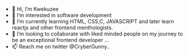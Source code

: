 - 👋 Hi, I’m Kwekuzee
- 👀 I’m interested in software development
- 🌱 I’m currently learning HTML, CSS,C, JAVASCRIPT and later learn reactjs and other frontend menthologists. 
- 💞️ I’m looking to collaborate with liked minded people on my journey to be an exceptional frontend developer ...
- 📫 Reach me on twitter @CryberGunny..

<!---
Kwekuzee/Kwekuzee is a ✨ special ✨ repository because its `README.md` (this file) appears on your GitHub profile.
You can click the Preview link to take a look at your changes.
--->
